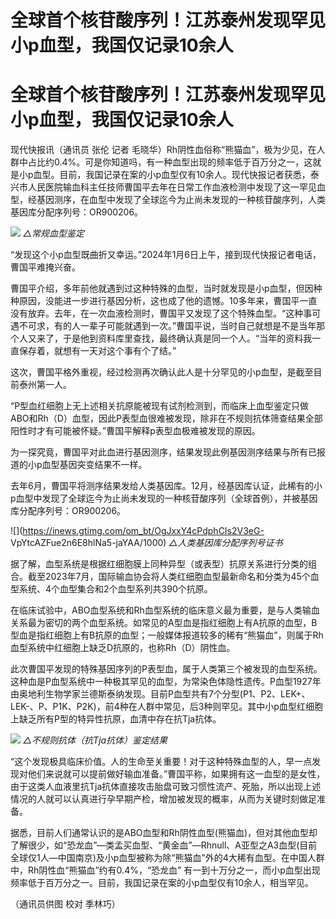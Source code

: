# 全球首个核苷酸序列！江苏泰州发现罕见小p血型，我国仅记录10余人

# 全球首个核苷酸序列！江苏泰州发现罕见小p血型，我国仅记录10余人

现代快报讯（通讯员 张伦 记者
毛晓华）Rh阴性血俗称“熊猫血”，极为少见，在人群中占比约0.4%。可是你知道吗，有一种血型出现的频率低于百万分之一，这就是小p血型。目前，我国记录在案的小p血型仅有10余人。现代快报记者获悉，泰兴市人民医院输血科主任技师曹国平去年在日常工作血液检测中发现了这一罕见血型，经基因测序，在血型中发现了全球迄今为止尚未发现的一种核苷酸序列，人类基因库分配序列号：OR900206。

![](https://inews.gtimg.com/om_bt/OZNBhHvPz5Fy_gB5yesPikhgr9pk8YK5tDLwIprN4xjjUAA/1000)
_△常规血型鉴定_

“发现这个小p血型既曲折又幸运。”2024年1月6日上午，接到现代快报记者电话，曹国平难掩兴奋。

曹国平介绍，多年前他就遇到过这种特殊的血型，当时就发现是小p血型，但因种种原因，没能进一步进行基因分析，这也成了他的遗憾。10多年来，曹国平一直没有放弃。去年，在一次血液检测时，曹国平又发现了这个特殊血型。“这种事可遇不可求，有的人一辈子可能就遇到一次。”曹国平说，当时自己就想是不是当年那个人又来了，于是他到资料库里查找，最终确认真是同一个人。“当年的资料我一直保存着，就想有一天对这个事有个了结。”

这次，曹国平格外重视，经过检测再次确认此人是十分罕见的小p血型，是截至目前泰州第一人。

“P型血红细胞上无上述相关抗原能被现有试剂检测到，而临床上血型鉴定只做ABO和Rh（D）血型，因此P表型血很难被发现，除非在不规则抗体筛查结果全部阳性时才有可能被怀疑。”曹国平解释p表型血极难被发现的原因。

为一探究竟，曹国平对此血进行基因测序，结果发现此例基因测序结果与所有已报道的小p血型基因突变结果不一样。

去年6月，曹国平将测序结果发给人类基因库。12月，经基因库认证，此稀有的小p血型中发现了全球迄今为止尚未发现的一种核苷酸序列（全球首例），并被基因库分配序列号：OR900206。

![](https://inews.gtimg.com/om_bt/OgJxxY4cPdphCIs2V3eG-
VpYtcAZFue2n6E8hlNa5-jaYAA/1000) _△人类基因库分配序列号证书_

据了解，血型系统是根据红细胞膜上同种异型（或表型）抗原关系进行分类的组合。截至2023年7月，国际输血协会将人类红细胞血型最新命名和分类为45个血型系统、4个血型集合和2个血型系列共390个抗原。

在临床试验中，ABO血型系统和Rh血型系统的临床意义最为重要，是与人类输血关系最为密切的两个血型系统。如常见的A型血是指红细胞上有A抗原的血型，B型血是指红细胞上有B抗原的血型；一般媒体报道较多的稀有“熊猫血”，则属于Rh血型系统中红细胞上缺乏D抗原的，也称Rh（D）阴性血。

此次曹国平发现的特殊基因序列的P表型血，属于人类第三个被发现的血型系统。这种血是P血型系统中一种极其罕见的血型，为常染色体隐性遗传。P血型1927年由奥地利生物学家兰德斯泰纳发现。目前P血型共有7个分型(P1、P2、LEK+、LEK-、P、P1K、P2K)，前4种在人群中常见，后3种则罕见。其中小p血型红细胞上缺乏所有P型的特异性抗原，血清中存在抗Tja抗体。

![](https://inews.gtimg.com/om_bt/OfuvBZBHog29nFLPO3YTKnaXOONzss3-roxaNljjI4hKsAA/1000)
_△不规则抗体（抗Tja抗体）鉴定结果_

“这个发现极具临床价值。人的生命至关重要！对于这种特殊血型的人，早一点发现对他们来说就可以提前做好输血准备。”曹国平称，如果拥有这一血型的是女性，由于这类人血液里抗Tja抗体直接攻击胎盘可致习惯性流产、死胎，所以出现上述情况的人就可以认真进行孕早期产检，增加被发现的概率，从而为关键时刻做足准备。

据悉，目前人们通常认识的是ABO血型和Rh阴性血型(熊猫血)，但对其他血型却了解很少，如“恐龙血”—类孟买血型、“黄金血”—Rhnull、A亚型之A3血型(目前全球仅1人—中国南京)及小p血型被称为除“熊猫血”外的4大稀有血型。在中国人群中，Rh阴性血“熊猫血”约有0.4%，“恐龙血”
有一到十万分之一，而小p血型出现频率低于百万分之一。目前，我国记录在案的小p血型仅有10余人，相当罕见。

（通讯员供图 校对 季林巧）

